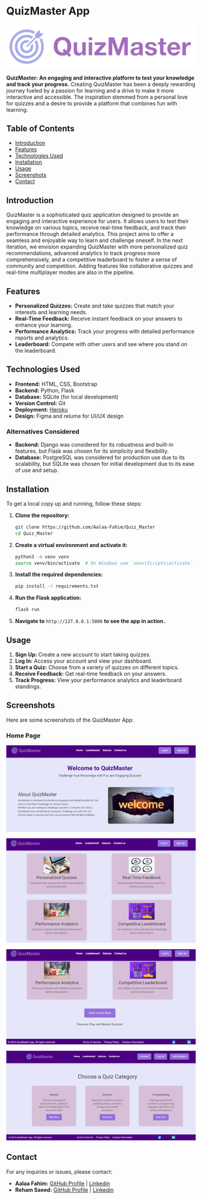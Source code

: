 # QuizMaster App
![logo](app/static/images/logo.png)

**QuizMaster: An engaging and interactive platform to test your knowledge and track your progress.**
Creating QuizMaster has been a deeply rewarding journey fueled by a passion for learning and a drive to make it more interactive and accessible. The inspiration stemmed from a personal love for quizzes and a desire to provide a platform that combines fun with learning.

## Table of Contents

- [Introduction](#introduction)
- [Features](#features)
- [Technologies Used](#technologies-used)
- [Installation](#installation)
- [Usage](#usage)
- [Screenshots](#screenshots)
- [Contact](#contact)

## Introduction

QuizMaster is a sophisticated quiz application designed to provide an engaging and interactive experience for users. It allows users to test their knowledge on various topics, receive real-time feedback, and track their performance through detailed analytics. This project aims to offer a seamless and enjoyable way to learn and challenge oneself.
In the next iteration, we envision expanding QuizMaster with more personalized quiz recommendations, advanced analytics to track progress more comprehensively, and a competitive leaderboard to foster a sense of community and competition. Adding features like collaborative quizzes and real-time multiplayer modes are also in the pipeline.

## Features

- **Personalized Quizzes:** Create and take quizzes that match your interests and learning needs.
- **Real-Time Feedback:** Receive instant feedback on your answers to enhance your learning.
- **Performance Analytics:** Track your progress with detailed performance reports and analytics.
- **Leaderboard:** Compete with other users and see where you stand on the leaderboard.

## Technologies Used

- **Frontend:** HTML, CSS, Bootstrap
- **Backend:** Python, Flask
- **Database:** SQLite (for local development)
- **Version Control:** Git
- **Deployment:** [Heroku](https://www.heroku.com/)
- **Design:** Figma and relume for UI/UX design

### Alternatives Considered

- **Backend:** Django was considered for its robustness and built-in features, but Flask was chosen for its simplicity and flexibility.
- **Database:** PostgreSQL was considered for production use due to its scalability, but SQLite was chosen for initial development due to its ease of use and setup.

## Installation

To get a local copy up and running, follow these steps:

1. **Clone the repository:**

   ```bash
   git clone https://github.com/Aalaa-Fahim/Quiz_Master
   cd Quiz_Master
   ```

2. **Create a virtual environment and activate it:**

   ```bash
   python3 -m venv venv
   source venv/bin/activate  # On Windows use `venv\Scripts\activate`
   ```

3. **Install the required dependencies:**

   ```bash
   pip install -r requirements.txt
   ```

4. **Run the Flask application:**

   ```bash
   flask run
   ```

5. **Navigate to** `http://127.0.0.1:5000` **to see the app in action.**

## Usage

1. **Sign Up:** Create a new account to start taking quizzes.
2. **Log In:** Access your account and view your dashboard.
3. **Start a Quiz:** Choose from a variety of quizzes on different topics.
4. **Receive Feedback:** Get real-time feedback on your answers.
5. **Track Progress:** View your performance analytics and leaderboard standings.

## Screenshots

Here are some screenshots of the QuizMaster App:

### Home Page
![Home Page](app/static/images/1.PNG)

![Home Page](app/static/images/2.PNG)

![Home Page](app/static/images/3.PNG)

![Home Page](app/static/images/4.PNG)

## Contact

For any inquiries or issues, please contact:

- **Aalaa Fahim:** [GitHub Profile](https://github.com/Aalaa-Fahim) | [Linkedin](https://www.linkedin.com/in/aalaa-fahim)
- **Reham Saeed:** [GitHub Profile](https://github.com/reham128) | [Linkedin](http://www.linkedin.com/in/reham-bahaa)
